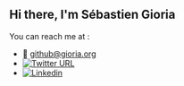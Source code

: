 ## Hi there, I'm Sébastien Gioria



You can reach me at : 
  * 📨 github@gioria.org 
  * [![Twitter URL](https://img.shields.io/twitter/url/https/twitter.com/SPoint.svg?style=social&label=Follow%20%40SPoint)](https://twitter.com/SPoint)
  *  [![Linkedin](https://img.shields.io/badge/linkedin--lightgrey?style=social&logo=linkedin)](https://linkedin.com/in/gioria)


  

<!--
**SPoint42/Spoint42** is a ✨ _special_ ✨ repository because its `README.md` (this file) appears on your GitHub profile.

Here are some ideas to get you started:

- 🔭 I’m currently working on ...
- 🌱 I’m currently learning ...
- 👯 I’m looking to collaborate on ...
- 🤔 I’m looking for help with ...
- 💬 Ask me about ...
- 📫 How to reach me: ...
- 😄 Pronouns: ...
- ⚡ Fun fact: ...
-->

